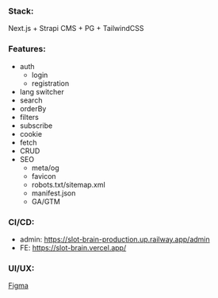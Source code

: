 ### Stack:

Next.js + Strapi CMS + PG + TailwindCSS

### Features:

- auth
  - login
  - registration
- lang switcher
- search
- orderBy
- filters
- subscribe
- cookie
- fetch
- CRUD
- SEO
  - meta/og
  - favicon
  - robots.txt/sitemap.xml
  - manifest.json
  - GA/GTM

### CI/CD:

- admin: https://slot-brain-production.up.railway.app/admin
- FE: https://slot-brain.vercel.app/

### UI/UX:

[Figma](<https://www.figma.com/file/blvc4FqtqX8tgoutsvkiqe/Casino-%2F-6.02.24-(Copy)?type=design&node-id=0-1&mode=design&t=vy9VfdADbTB2p4Vd-0>)
